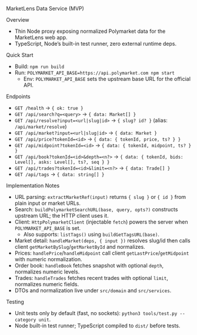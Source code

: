 MarketLens Data Service (MVP)

Overview
- Thin Node proxy exposing normalized Polymarket data for the MarketLens web app.
- TypeScript, Node’s built-in test runner, zero external runtime deps.

Quick Start
- Build: `npm run build`
- Run: `POLYMARKET_API_BASE=https://api.polymarket.com npm start`
  - Env: `POLYMARKET_API_BASE` sets the upstream base URL for the official API.

Endpoints
- `GET /health` → `{ ok: true }`
- `GET /api/search?q=<query>` → `{ data: Market[] }`
 - `GET /api/resolve?input=<url|slug|id>` → `{ slug? id? }` (alias: `/api/market/resolve`)
 - `GET /api/market?input=<url|slug|id>` → `{ data: Market }`
- `GET /api/price?tokenId=<id>` → `{ data: { tokenId, price, ts? } }`
- `GET /api/midpoint?tokenId=<id>` → `{ data: { tokenId, midpoint, ts? } }`
 - `GET /api/book?tokenId=<id>&depth=<n?>` → `{ data: { tokenId, bids: Level[], asks: Level[], ts?, seq } }`
- `GET /api/trades?tokenId=<id>&limit=<n?>` → `{ data: Trade[] }`
 - `GET /api/tags` → `{ data: string[] }`

Implementation Notes
- URL parsing: `extractMarketRef(input)` returns `{ slug }` or `{ id }` from plain input or market URLs.
- Search: `buildPolymarketSearchURL(base, query, opts?)` constructs upstream URL; the HTTP client uses it.
- Client: `HttpPolymarketClient` (injectable `fetch`) powers the server when `POLYMARKET_API_BASE` is set.
  - Also supports: `listTags()` using `buildGetTagsURL(base)`.
- Market detail: `handleMarket(deps, { input })` resolves slug/id then calls client `getMarketBySlug`/`getMarketById` and normalizes.
- Prices: `handlePrice`/`handleMidpoint` call client `getLastPrice`/`getMidpoint` with numeric normalization.
 - Order book: `handleBook` fetches snapshot with optional `depth`, normalizes numeric levels.
 - Trades: `handleTrades` fetches recent trades with optional `limit`, normalizes numeric fields.
- DTOs and normalization live under `src/domain` and `src/services`.

Testing
- Unit tests only by default (fast, no sockets): `python3 tools/test.py --category unit`.
- Node built-in test runner; TypeScript compiled to `dist/` before tests.
